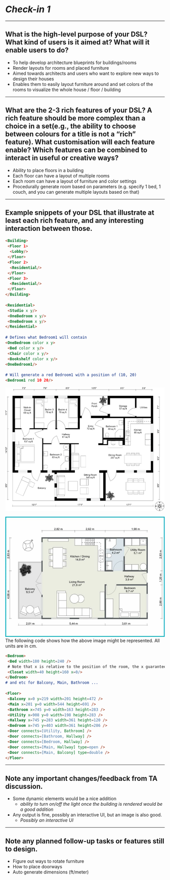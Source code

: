 # *Check-in 1*

---

## **What is the high-level purpose of your DSL? What kind of users is it aimed at? What will it enable users to do?**

- To help develop architecture blueprints for buildings/rooms
- Render layouts for rooms and placed furniture
- Aimed towards architects and users who want to explore new ways to design their houses
- Enables them to easily layout furniture around and set colors of the rooms to visualize the whole house / floor / building

---

## **What are the 2-3 rich features of your DSL? A rich feature should be more complex than a choice in a set(e.g., the ability to choose between colours for a title is not a “rich” feature). What customisation will each feature enable? Which features can be combined to interact in useful or creative ways?**

- Ability to place floors in a building
- Each floor can have a layout of multiple rooms
- Each room can have a layout of furniture and color settings
- Procedurally generate room based on parameters (e.g. specify 1 bed, 1 couch, and you can generate multiple layouts based on that)

---

## **Example snippets of your DSL that illustrate at least each rich feature, and any interesting interaction between those.**

``` md
<Building>
 <Floor 1>
  <Lobby/>
 </Floor>
 <Floor 2>
  <Residential/>
 </Floor>
 <Floor 3>
  <Residential/>
 </Floor>
</Building>

<Residential>
 <Studio x y/>
 <OneBedroom x y/>
 <OneBedroom x y/>
</Residential>

# Defines what Bedroom1 will contain
<OneBedroom color x y>
 <Bed color x y/>
 <Chair color x y/>
 <Bookshelf color x y/>
<OneBedroom1/>

# Will generate a red Bedroom1 with a position of (10, 20)
<Bedroom1 red 10 20/>
```

![Sample output](sample%20output.png)

![Example image](example.png) \
The following code shows how the above image might be represented. All units are in cm.

``` md
<Bedroom>
 <Bed width=180 height=240 />
 # Note that x is relative to the position of the room, the x guarantees that the closet will always be on the left wall
 <Closet width=40 height=160 x=0/>
</Bedroom>
# and etc for Balcony, Main, Bathroom ...

<Floor>
 <Balcony x=0 y=219 width=201 height=472 />
 <Main x=201 y=0 width=544 height=691 />
 <Bathroom x=745 y=0 width=163 height=283 />
 <Utility x=908 y=0 width=198 height=283 />
 <Hallway x=745 y=283 width=361 height=120 />
 <Bedroom x=745 y=403 width=361 height=286 />
 <Door connects=[Utility, Bathroom] />
 <Door connects=[Bathroom, Hallway] />
 <Door connects=[Bedroom, Hallway] />
 <Door connects=[Main, Hallway] type=open />
 <Door connects=[Main, Balcony] type=double />
</Floor>
```

---

## **Note any important changes/feedback from TA discussion.**

- Some dynamic elements would be a nice addition
    - *ability to turn on/off the light once the building is rendered would be a good addition*
- Any output is fine, possibly an interactive UI, but an image is also good.
    - *Possibly an interactive UI*

---

## **Note any planned follow-up tasks or features still to design.**

- Figure out ways to rotate furniture
- How to place doorways
- Auto generate dimensions (ft/meter)